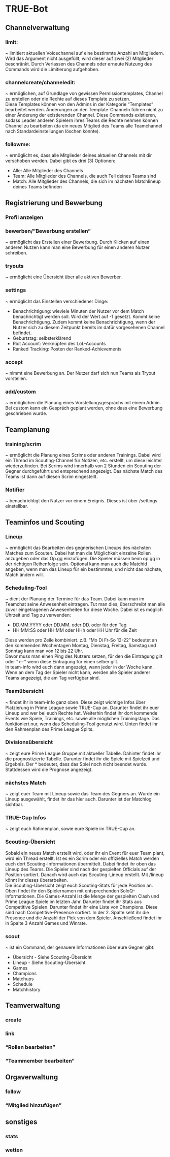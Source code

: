 <h1>TRUE-Bot</h1>
<h2>Channelverwaltung</h2>
<h3>limit:</h3>
<p>
  ~ limitiert aktuellen Voicechannel auf eine bestimmte Anzahl an Mitgliedern. Wird das 
  Argument nicht ausgefüllt, wird dieser auf zwei (2) Mitglieder beschränkt. Durch 
  Verlassen des Channels oder erneute Nutzung des Commands wird die Limitierung aufgehoben.
</p>
<h3>channelcreate/channeledit:</h3>
<p>
  ~ ermöglichen, auf Grundlage von gewissen Permissiontemplates, Channel zu erstellen 
  oder die Rechte auf dieses Template zu setzen. <br>
  Diese Templates können von den Admins in der Kategorie “Templates” bearbeitet werden. 
  Änderungen an den Template-Channeln führen nicht zu einer Änderung der existierenden 
  Channel. Diese Commands existieren, sodass Leader anderen Spielern ihres Teams die 
  Rechte nehmen können Channel zu bearbeiten (da ein neues Mitglied des Teams alle 
  Teamchannel nach Standardeinstellungen löschen könnte).
</p>
<h3>followme:</h3>
<p>
  ~ ermöglicht es, dass alle Mitglieder deines aktuellen Channels mit dir verschoben 
  werden. Dabei gibt es drei (3) Optionen: 
  <ul>
    <li>Alle: Alle Mitglieder des Channels </li>
    <li>Team: Alle Mitglieder des Channels, die auch Teil deines Teams sind</li>
    <li>Match: Alle Mitglieder des Channels, die sich im nächsten Matchlineup deines 
      Teams befinden</li>
  </ul>
</p>
<h2>Registrierung und Bewerbung</h2>
<h3>Profil anzeigen</h3>
<h3>bewerben/”Bewerbung erstellen”</h3>
<p>
  ~ ermöglicht das Erstellen einer Bewerbung. Durch Klicken auf einen anderen Nutzen kann 
  man eine Bewerbung für einen anderen Nutzer schreiben.
</p>
<h3>tryouts</h3>
<p>
  ~ ermöglicht eine Übersicht über alle aktiven Bewerber.
</p>
<h3>settings</h3>
<p>
  ~ ermöglicht das Einstellen verschiedener Dinge:
  <ul>
    <li>Benachrichtigung: wieviele Minuten der Nutzer vor dem Match benachrichtigt werden 
      soll. Wird der Wert auf -1 gesetzt. Kommt keine Benachrichtigung. Zudem kommt keine 
      Benachrichtigung, wenn der Nutzer sich zu diesem Zeitpunkt bereits im dafür 
      vorgesehenen Channel befindet.</li>
    <li>Geburtstag: selbsterklärend</li>
    <li>Riot Account: Verknüpfen des LoL-Accounts</li>
    <li>Ranked Tracking: Posten der Ranked-Achievements</li>
  </ul>
</p>
<h3>accept</h3>
<p>
  ~ nimmt eine Bewerbung an. Der Nutzer darf sich nun Teams als Tryout vorstellen.
</p>
<h3>add/custom</h3>
<p>
  ~ ermöglichen die Planung eines Vorstellungsgesprächs mit einem Admin. Bei custom kann 
  ein Gespräch geplant werden, ohne dass eine Bewerbung geschrieben wurde.
</p>
<h2>Teamplanung</h2>
<h3>training/scrim</h3>
<p>
  ~ ermöglicht die Planung eines Scrims oder anderen Trainings. Dabei wird ein Thread im 
  Scouting-Channel für Notizen, etc. erstellt, um diese leichter wiederzufinden. Bei 
  Scrims wird innerhalb von 2 Stunden ein Scouting der Gegner durchgeführt und 
  entsprechend angezeigt. Das nächste Match des Teams ist dann auf diesen Scrim 
  eingestellt.
</p>
<h3>Notifier</h3>
<p>
  ~ benachrichtigt den Nutzer vor einem Ereignis. Dieses ist über /settings einstellbar.
</p>
<h2>Teaminfos und Scouting</h2>
<h3>Lineup</h3>
<p>
  ~ ermöglicht das Bearbeiten des gegnerischen Lineups des nächsten Matches zum Scouten. 
  Dabei hat man die Möglichkeit einzelne Rollen anzugeben oder das Op.gg einzufügen. Die 
  Spieler müssen beim op.gg in der richtigen Reihenfolge sein. Optional kann man auch die 
  Matchid angeben, wenn man das Lineup für ein bestimmtes, und nicht das nächste, Match 
  ändern will.
</p>
<h3>Scheduling-Tool</h3>
<p>
  ~ dient der Planung der Termine für das Team. Dabei kann man im Teamchat seine 
  Anwesenheit eintragen. Tut man dies, überschreibt man alle zuvor eingetragenen 
  Anwesenheiten für diese Woche. Dabei ist es möglich Uhrzeit und Tag zu verwenden:
  <ul>
    <li>DD.MM.YYYY oder DD.MM. oder DD. oder <Wochentagkürzel> für den Tag</li>
    <li>HH:MM:SS oder HH:MM oder HHh oder HH Uhr für die Zeit</li>
  </ul>
  Diese werden pro Zeile kombiniert. z.B. “Mo Di Fr-So 12-22” bedeutet an den kommenden 
  Wochentagen Montag, Dienstag, Freitag, Samstag und Sonntag kann man von 12 bis 22 Uhr. <br>
  Davor muss man einen Ping des Nutzers setzen, für den die Eintragung gilt oder “<--” 
  wenn diese Eintragung für einen selber gilt. <br>
  In team-info wird euch dann angezeigt, wann jeder in der Woche kann. Wenn an dem Tag 
  der Spieler nicht kann, werden alle Spieler anderer Teams angezeigt, die am Tag 
  verfügbar sind.
</p>
<h3>Teamübersicht</h3>
<p>
  ~ findet ihr in team-info ganz oben. Diese zeigt wichtige Infos über Platzierung in 
  Prime League sowie TRUE-Cup an. Darunter findet ihr euer Lineup und wer bei euch Rechte 
  hat. Weiterhin findet ihr dort kommende Events wie Spiele, Trainings, etc. sowie alle 
  möglichen Trainingstage. Das funktioniert nur, wenn das Scheduling-Tool genutzt wird. 
  Unten findet ihr den Rahmenplan des Prime League Splits.
</p>
<h3>Divisionsübersicht</h3>
<p>
  ~ zeigt eure Prime League Gruppe mit aktueller Tabelle. Dahinter findet ihr die 
  prognostizierte Tabelle. Darunter findet ihr die Spiele mit Spielzeit und Ergebnis. Der 
  * bedeutet, dass das  Spiel noch nicht beendet wurde. Stattdessen wird die Prognose 
  angezeigt.
</p>
<h3>nächstes Match</h3>
<p>
  ~ zeigt euer Team mit Lineup sowie das Team des Gegners an. Wurde ein Lineup ausgewählt, 
  findet ihr das hier auch. Darunter ist der Matchlog sichtbar.
</p>
<h3>TRUE-Cup Infos</h3>
<p>
  ~ zeigt euch Rahmenplan, sowie eure Spiele im TRUE-Cup an.
</p>
<h3>Scouting-Übersicht</h3>
<p>
  Sobald ein neues Match erstellt wird, oder ihr ein Event für euer Team plant, wird ein 
  Thread erstellt. Ist es ein Scrim oder ein offizielles Match werden euch dort 
  Scouting-Informationen übermittelt. Dabei findet ihr oben das Lineup des Teams. Die 
  Spieler sind nach der gespielten Officials auf der Position sortiert. Danach wird auch 
  das Scouting-Lineup erstellt. Mit /lineup könnt ihr dieses überarbeiten. <br>
  Die Scouting-Übersicht zeigt euch Scouting-Stats für jede Position an. Oben findet ihr 
  den Spielernamen mit entsprechenden SoloQ-Informationen. Die Games-Anzahl ist die Menge 
  der gespielten Clash und Prime League Spiele im letzten Jahr. Darunter findet ihr Stats 
  aus Competitive Spielen. Darunter findet ihr eine Liste von Champions. Diese sind nach 
  Competitive-Presence sortiert. In der 2. Spalte seht ihr die Presence und die Anzahl der 
  Pick von dem Spieler. Anschließend findet ihr in Spalte 3 Anzahl Games und Winrate.
</p>
<h3>scout</h3>
<p>
  ~ ist ein Command, der genauere Informationen über eure Gegner gibt:
  <ul>
    <li>Übersicht - Siehe Scouting-Übersicht</li>
    <li>Lineup - Siehe Scouting-Übersicht</li>
    <li>Games</li>
    <li>Champions</li>
    <li>Matchups</li>
    <li>Schedule</li>
    <li>Matchhistory</li>
  </ul>
</p>
<h2>Teamverwaltung</h2>
<h3>create</h3>
<p>
</p>
<h3>link</h3>
<p>
</p>
<h3>“Rollen bearbeiten”</h3>
<p>
</p>
<h3>“Teammember bearbeiten”</h3>
<p>
</p>
<h2>Orgaverwaltung</h2>
<h3>follow</h3>
<p>
</p>
<h3>“Mitglied hinzufügen”</h3>
<p>
</p>
<h2>sonstiges</h2>
<h3>stats</h3>
<p>
</p>
<h3>wetten</h3>
<p>
</p>
